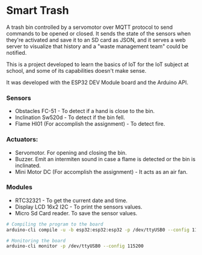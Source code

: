 # Smart Trash
A trash bin controlled by a servomotor over MQTT protocol to send commands to be opened or closed. It sends the state of the sensors when they're activated and save it to an SD card as JSON, and it serves a web server to visualize that history and a "waste management team" could be notified.

This is a project developed to learn the basics of IoT for the IoT subject at school, and some of its capabilities doesn't make sense.

It was developed with the ESP32 DEV Module board and the Arduino API.
### Sensors 
* Obstacles FC-51 - To detect if a hand is close to the bin.
* Inclination Sw520d - To detect if the bin fell.
* Flame Hl01 (For accomplish the assignment) - To detect fire.
### Actuators: 
* Servomotor. For opening and closing the bin. 
* Buzzer. Emit an intermiten sound in case a flame is detected or the bin is inclinated.
* Mini Motor DC (For accomplish the assignment) - It acts as an air fan.
### Modules
* RTC32321 - To get the current date and time.
* Display LCD 16x2 I2C - To print the sensors values.
* Micro Sd Card reader. To save the sensor values.

```sh
# Compiling the program to the board
arduino-cli compile -u -b esp32:esp32:esp32 -p /dev/ttyUSB0 --config 115200

# Monitoring the board
arduino-cli monitor -p /dev/ttyUSB0 --config 115200
```
